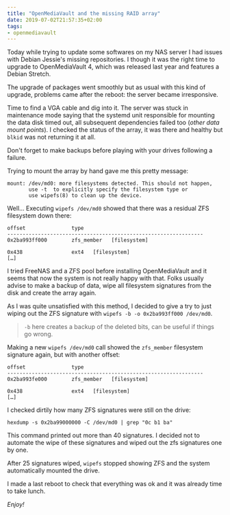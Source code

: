 ```yaml
---
title: "OpenMediaVault and the missing RAID array"
date: 2019-07-02T21:57:35+02:00
tags:
- openmediavault
---
```


Today while trying to update some softwares on my NAS server I had issues with
Debian Jessie's missing repositories. I though it was the right time to
upgrade to OpenMediaVault 4, which was released last year and features a Debian
Stretch.

The upgrade of packages went smoothly but as usual with this kind of upgrade,
problems came after the reboot: the server became irresponsive.

Time to find a VGA cable and dig into it. The server was stuck in maintenance
mode saying that the systemd unit responsible for mounting the data disk timed
out, all subsequent dependencies failed too (_other data mount points_). I
checked the status of the array, it was there and healthy but `blkid` was not
returning it at all.

<div class="alert-warn">
  Don't forget to make backups before playing with your drives following a failure.
</div>

Trying to mount the array by hand gave me this pretty message:

```
mount: /dev/md0: more filesystems detected. This should not happen,
       use -t  to explicitly specify the filesystem type or
       use wipefs(8) to clean up the device.
```

Well… Executing `wipefs /dev/md0` showed that there was a residual ZFS filesystem down there:

```
offset               type
----------------------------------------------------------------
0x2ba993ff000        zfs_member   [filesystem]

0x438                ext4   [filesystem]
[…]
```

I tried FreeNAS and a ZFS pool before installing OpenMediaVault and it seems
that now the system is not really happy with that. Folks usually advise to make
a backup of data, wipe all filesystem signatures from the disk and create the
array again.

As I was quite unsatisfied with this method, I decided to give a try to just
wiping out the ZFS signature with `wipefs -b -o 0x2ba993ff000 /dev/md0`.

> `-b` here creates a backup of the deleted bits, can be useful if things go
wrong.

Making a new `wipefs /dev/md0` call showed the `zfs_member` filesystem
signature again, but with another offset:

```
offset               type
----------------------------------------------------------------
0x2ba993fe000        zfs_member   [filesystem]

0x438                ext4   [filesystem]
[…]
```

I checked dirtily how many ZFS signatures were still on the drive:

```
hexdump -s 0x2ba99000000 -C /dev/md0 | grep "0c b1 ba"
```

This command printed out more than 40 signatures. I decided not to automate the
wipe of these signatures and wiped out the zfs signatures one by one.

After 25 signatures wiped, `wipefs` stopped showing ZFS and the system
automatically mounted the drive.

I made a last reboot to check that everything was ok and it was already time to
take lunch.

_Enjoy!_
